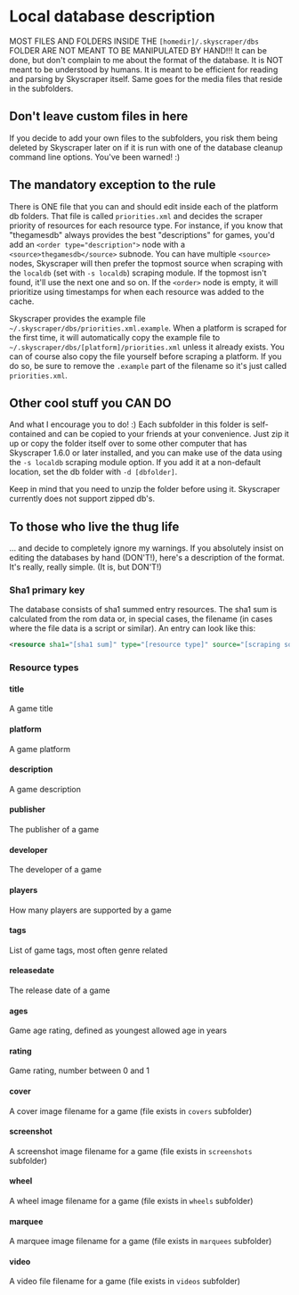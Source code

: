 # Local database description
MOST FILES AND FOLDERS INSIDE THE `[homedir]/.skyscraper/dbs` FOLDER ARE NOT MEANT TO BE MANIPULATED BY HAND!!! It can be done, but don't complain to me about the format of the database. It is NOT meant to be understood by humans. It is meant to be efficient for reading and parsing by Skyscraper itself. Same goes for the media files that reside in the subfolders.

## Don't leave custom files in here
If you decide to add your own files to the subfolders, you risk them being deleted by Skyscraper later on if it is run with one of the database cleanup command line options. You've been warned! :)

## The mandatory exception to the rule
There is ONE file that you can and should edit inside each of the platform db folders. That file is called `priorities.xml` and decides the scraper priority of resources for each resource type. For instance, if you know that "thegamesdb" always provides the best "descriptions" for games, you'd add an `<order type="description">` node with a `<source>thegamesdb</source>` subnode. You can have multiple `<source>` nodes, Skyscraper will then prefer the topmost source when scraping with the `localdb` (set with `-s localdb`) scraping module. If the topmost isn't found, it'll use the next one and so on. If the `<order>` node is empty, it will prioritize using timestamps for when each resource was added to the cache.

Skyscraper provides the example file `~/.skyscraper/dbs/priorities.xml.example`. When a platform is scraped for the first time, it will automatically copy the example file to `~/.skyscraper/dbs/[platform]/priorities.xml` unless it already exists. You can of course also copy the file yourself before scraping a platform. If you do so, be sure to remove the `.example` part of the filename so it's just called `priorities.xml`.

## Other cool stuff you CAN DO
And what I encourage you to do! :) Each subfolder in this folder is self-contained and can be copied to your friends at your convenience. Just zip it up or copy the folder itself over to some other computer that has Skyscraper 1.6.0 or later installed, and you can make use of the data using the `-s localdb` scraping module option. If you add it at a non-default location, set the db folder with `-d [dbfolder]`.

Keep in mind that you need to unzip the folder before using it. Skyscraper currently does not support zipped db's.

## To those who live the thug life
... and decide to completely ignore my warnings. If you absolutely insist on editing the databases by hand (DON'T!), here's a description of the format. It's really, really simple. (It is, but DON'T!)

### Sha1 primary key
The database consists of sha1 summed entry resources. The sha1 sum is calculated from the rom data or, in special cases, the filename (in cases where the file data is a script or similar). An entry can look like this:

```xml
<resource sha1="[sha1 sum]" type="[resource type]" source="[scraping source]" timestamp="[msecs sine epoch]">Resource data</resource>
```

### Resource types
#### title
A game title
#### platform
A game platform
#### description
A game description
#### publisher
The publisher of a game
#### developer
The developer of a game
#### players
How many players are supported by a game
#### tags
List of game tags, most often genre related
#### releasedate
The release date of a game
#### ages
Game age rating, defined as youngest allowed age in years
#### rating
Game rating, number between 0 and 1
#### cover
A cover image filename for a game (file exists in `covers` subfolder)
#### screenshot
A screenshot image filename for a game (file exists in `screenshots` subfolder)
#### wheel
A wheel image filename for a game (file exists in `wheels` subfolder)
#### marquee
A marquee image filename for a game (file exists in `marquees` subfolder)
#### video
A video file filename for a game (file exists in `videos` subfolder)
